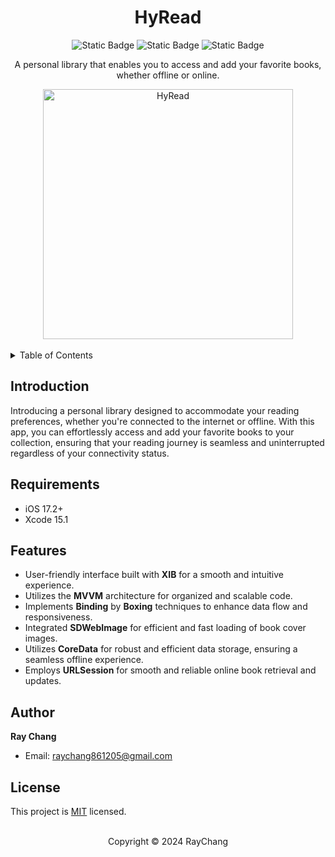 <div align="center">

# HyRead

![Static Badge](https://img.shields.io/badge/Swift-5.0-orange?logo=swift&style=for-the-badge) 
![Static Badge](https://img.shields.io/badge/License-MIT-blue?style=for-the-badge) 
![Static Badge](https://img.shields.io/badge/iOS-17.2+-lightgrey?style=for-the-badge)

A personal library that enables you to access and add your favorite books, whether offline or online.

<img src="https://github.com/HRayChang/HyRead/assets/111962195/f0376b70-9675-4073-a57d-9b8c08704fe3" alt="HyRead" width="400">
</div>

<br />

<details>
  <summary>Table of Contents</summary>
  <ul>
    <li><a href="#introduction">Introduction</a></li>
    <li><a href="#requirements">Requirements</a></li>
    <li><a href="#features">Features</a></li>
    <li><a href="#author">Author</a></li>
    <li><a href="#license">License</a></li>
  </ul>
</details>

<!-- Introduction -->
## Introduction
Introducing a personal library designed to accommodate your reading preferences, whether you're connected to the internet or offline. With this app, you can effortlessly access and add your favorite books to your collection, ensuring that your reading journey is seamless and uninterrupted regardless of your connectivity status.

<!-- Requirements -->
## Requirements
- iOS 17.2+
- Xcode 15.1

<!-- Features -->
## Features
- User-friendly interface built with **XIB** for a smooth and intuitive experience.
- Utilizes the **MVVM** architecture for organized and scalable code.
- Implements **Binding** by **Boxing** techniques to enhance data flow and responsiveness.
- Integrated **SDWebImage** for efficient and fast loading of book cover images.
- Utilizes **CoreData** for robust and efficient data storage, ensuring a seamless offline experience.
- Employs **URLSession** for smooth and reliable online book retrieval and updates.

<!-- Author -->
## Author
 **Ray Chang**
* Email: [raychang861205@gmail.com]()

<!-- License -->
## License
This project is [MIT](https://github.com/HRayChang/Art-Institute-of-Chicago/blob/main/LICENSE) licensed.

<br />

<div align="center">
Copyright © 2024 RayChang
</div>
